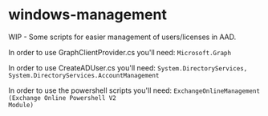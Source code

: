 # windows-management
WIP - Some scripts for easier management of users/licenses in AAD.

In order to use GraphClientProvider.cs you'll need:
<code>Microsoft.Graph</code>

In order to use CreateADUser.cs you'll need:
<code>System.DirectoryServices, System.DirectoryServices.AccountManagement</code>

In order to use the powershell scripts you'll need:
<code>ExchangeOnlineManagement (Exchange Online Powershell V2 Module)</code>

